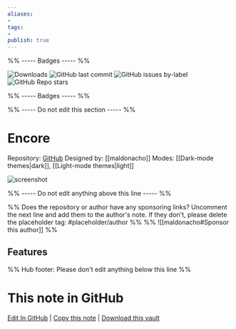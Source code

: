 ```yaml
---
aliases:
- 
tags: 
- 
publish: true
---
```


%% ----- Badges ----- %%

![Downloads](https://img.shields.io/badge/downloads-7145-573E7A?style=for-the-badge&logo=)
![GitHub last commit](https://img.shields.io/github/last-commit/maldonacho/obsidian-encore-theme?color=573E7A&label=last%20update&logo=github&style=for-the-badge)
![GitHub issues by-label](https://img.shields.io/github/issues/maldonacho/obsidian-encore-theme/help%20wanted?color=573E7A&logo=github&style=for-the-badge) 
![GitHub Repo stars](https://img.shields.io/github/stars/maldonacho/obsidian-encore-theme?color=573E7A&logo=github&style=for-the-badge)

%% ----- Badges ----- %%

%% ----- Do not edit this section ----- %%

# Encore

Repository: [GitHub](https://github.com/maldonacho/obsidian-encore-theme)
Designed by: [[maldonacho]]
Modes: [[Dark-mode themes|dark]], [[Light-mode themes|light]]



![screenshot](https://github.com/maldonacho/obsidian-encore-theme/raw/main/images/promo-image.png)

%% ----- Do not edit anything above this line ----- %% 

%% Does the repository or author have any sponsoring links? Uncomment the next line and add them to the author's note. If they don't, please delete the placeholder tag: #placeholder/author %%
%% ![[maldonacho#Sponsor this author]] %%


## Features



%% Hub footer: Please don't edit anything below this line %%

# This note in GitHub

<span class="git-footer">[Edit In GitHub](https://github.dev/obsidian-community/obsidian-hub/blob/main/02%20-%20Community%20Expansions/02.05%20All%20Community%20Expansions/Themes/Encore.md "git-hub-edit-note") | [Copy this note](https://raw.githubusercontent.com/obsidian-community/obsidian-hub/main/02%20-%20Community%20Expansions/02.05%20All%20Community%20Expansions/Themes/Encore.md "git-hub-copy-note") | [Download this vault](https://github.com/obsidian-community/obsidian-hub/archive/refs/heads/main.zip "git-hub-download-vault") </span>
